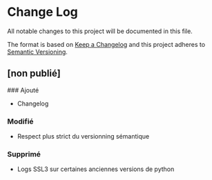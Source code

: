 # Change Log
All notable changes to this project will be documented in this file.

The format is based on [Keep a Changelog](http://keepachangelog.com/)
and this project adheres to [Semantic Versioning](http://semver.org/).

## [non publié]
### Ajouté
- Changelog
### Modifié
- Respect plus strict du versionning sémantique
### Supprimé
- Logs SSL3 sur certaines anciennes versions de python

